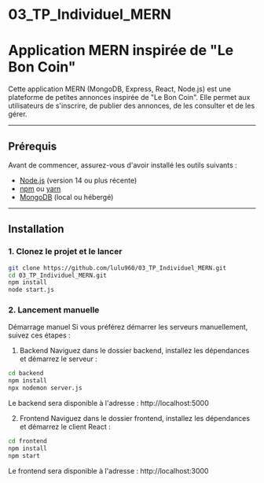 # 03_TP_Individuel_MERN

# Application MERN inspirée de "Le Bon Coin"

Cette application MERN (MongoDB, Express, React, Node.js) est une plateforme de petites annonces inspirée de "Le Bon Coin". Elle permet aux utilisateurs de s'inscrire, de publier des annonces, de les consulter et de les gérer.

---

## **Prérequis**

Avant de commencer, assurez-vous d'avoir installé les outils suivants :

- [Node.js](https://nodejs.org/) (version 14 ou plus récente)
- [npm](https://www.npmjs.com/) ou [yarn](https://yarnpkg.com/)
- [MongoDB](https://www.mongodb.com/) (local ou hébergé)

---

## **Installation**

### 1. Clonez le projet et le lancer

```bash
git clone https://github.com/lulu960/03_TP_Individuel_MERN.git
cd 03_TP_Individuel_MERN.git
npm install
node start.js
```

### 2. Lancement manuelle
Démarrage manuel
Si vous préférez démarrer les serveurs manuellement, suivez ces étapes :

1. Backend
Naviguez dans le dossier backend, installez les dépendances et démarrez le serveur :
```bash
cd backend
npm install
npx nodemon server.js
```
Le backend sera disponible à l'adresse : http://localhost:5000

2. Frontend
Naviguez dans le dossier frontend, installez les dépendances et démarrez le client React :
```bash
cd frontend
npm install
npm start
```
Le frontend sera disponible à l'adresse : http://localhost:3000

